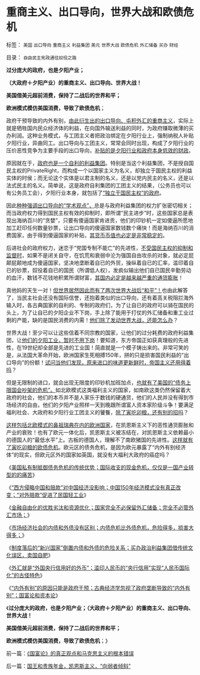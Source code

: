 # 重商主义、出口导向，世界大战和欧债危机

标签： `美国` `出口导向` `重商主义` `利益集团` `美元` `世界大战` `欧债危机` `外汇储备` `买办` `财经` 

目录： `自由民主宪政通往奴役之路`

**过分庞大的政府，也是夕阳产业；**

**（大政府＋夕阳产业）的重商主义、出口导向、世界大战！**

**美国借美元超前消费，保持了二战后的世界和平；**

**欧洲模式模仿美国消费，导致了欧债危机**；

政府干预导致的内外有别，[由此衍生出的出口导向、屯积外汇的重商主义](../../../2012/6/22/所谓“人民币国际化”的买办利益集团.md)，实际上就是牺牲国内民众经济体的利益，在向国外输送利益的同时，为政府赚取微薄的买办利润。这种业务模式，与工团主义者把政治绑定在夕阳行业上，强制纳税人补贴夕阳行业，异曲同工。出口导向与工团主义，常常会同时出现，构成了夕阳行业的压价恶性竞争为主要手段的出口导向，[补贴的是夕阳行业和政府本身低效的财政](../../../2012/6/4/工团主义“反垄断”的虚伪.md)。

原因就在于，[政府也是一个自利的利益集团](http://darthvad.blog.sohu.com/161146952.html)。特别是当这个利益集团，不是授自国民主权的PrivateRight，而构成一个以国家主义为名义，却独立于国民主权的利益实体的时侯；而无论这个实体是以君主制的名义，还是以党内民主的名义，还是以法式民主的名义。简单说，这是政府自利集团的工团主义的结果，（公务员也可以有公务员工会），夕阳行业本身，就包括了[“独立于国民主权”的政府](../../../2012/3/5/国家威权，中央集权，长子继承权.md)。

因此[种种强调出口导向的“学术观点”，](../../../2012/3/25/科学认知不允许“学术分歧”.md)总是与政府利益集团的权力扩张密切相关；而当政府权力得到国民主权有效的抑制时，即所谓“民主进步”时，这些国家总是表现出海纳百川的“贪婪”，只要有傻逼国家肯进贡，他们的印钞机一定如傻逼所愿地加工赶印任何数量钞票，让出口导向的傻逼国家数钱数个痛快！而是海纳百川的消费国家，由于得到傻逼国家的补贴，[其货币币值也必定是非常稳定的](../../../2010/11/29/美元仍然是世界上含金量最高的货币.md)。

后进社会的政府权力，迷恋于“党国专制不能亡”的先进性，[不受国民主权的抑制和监督时](../../../2012/3/17/户籍制度不是太严了，而是几乎给取缔了.md)，如果不是闭关自守，在饥荒和衰弱中沦为强国自由攻杀的对象，就必定屁颠屁颠地成为傻逼国家，坚决地垄断着自已的外贸，操纵着自已的汇率，滥印着自已的钞票，奴役着自已的国民（所谓低人权），发疯似输出他们自已国民辛勤劳动的血汗，数钱不花钱地积累所谓财富，[其国内必定是越来越严重的通货膨胀](../../../2007/12/3/人民币升值与我国恶性通货膨胀的“不正当关系“.md)！

真他妈的天生一对！[但世界居然因此而有了两次世界大战后“和平”！](../../../2011/12/25/金本位导致1880-1933年的萧条和两次世界大战的关联.md)也由此解答了，当民主社会还没有国际信誉，还抱着类似的出口导向，还有着高关税阻拦海外输入时，各古典国家的自利的、专制的政府们，为了让自已的政府可以骑在国民的头上，为了让自已的夕阳企业不下岗，手上除了能用于打仗的外汇储备和重工业过剩的产能，缺的是国民消费的内需！[他们除了发动世界大战，还能怎么办](../../../2012/6/20/近代工业化国家走向战争的共同根源.md)？

世界大战！至少可以让这些信着不同宗教的国家，让他们的过分耗费的政府利益集团，让[他们的夕阳工业，暂时不用下岗](../../../2011/3/18/资源短缺“生产过剩”？（民粹＋权贵）两次世界大战.md)！要知道，东方帝国正如获真理般的先进性，在19世纪却全部是先进的工业国！简直就是一个模子铸出来的。非常可笑的是，从法国大革命开始，欧洲国家生死相搏150年，拼的只是损害国民利益的“出口导向”的份额！[试问当他们发现，原来进口的味道更新鲜时，帝国主义还用得着吗](../../../2010/5/3/美国历史上最可笑的对手.md)？

但是无限制的进口，就会出现无限度的印钞机加班加点，[也就有了美国的“债务上限国会吵架的危机”。](../../../2011/8/11/美元信用非美国信用；向共和党致敬！.md)如北欧模式这类福利主义的国家，如南欧这类仍然保留着大政府的社会，他们的本币并不是人家乐于数钱的硬通货，他们的人民并没有得到市场经济的自由，他们的夕阳产业照样一天到晚跟所谓富人资本家阶级斗争！要满足福利社会、大政府和夕阳行业工团主义的饕餮，[除了寅吃卯粮，还有别的招吗](../../../2012/5/26/“国际化货币（硬通货）”有什么好处？人民币可能吗？.md)？

[这样包括北欧模式的鼻祖瑞典在内的欧洲国家](../../../2011/6/28/北欧模式不是经济学命题.md)，在凯恩斯主义下的恶性通货膨胀和产业的衰败！也有了欧元一体化后，凯恩斯主义被冻结在，对凯恩斯主义依赖最小的德国人的“最低水平”上。古板的德国人，理解不了南欧猪国的先进性。[这样就有了寅吃卯粮的欧债危机](../../../2011/12/8/凯恩斯主义是道德经济学.md)。欧元区的债务危机，是因为欧元暴露了“内外有别经济体”的现实，但欧元区外的国家如英国，就没有大福利大政府的癌症吗？

《[美国私有制抵御债务危机的传统优势；国际收支的现金危机，仅仅是一国产业转型的的痛苦](../../../2012/6/21/国际债务危机仅仅是无害的产业转型压力的“痛苦”.md)》

《[“西方侵略中国和赔款”对中国经济没影响；中国150年经济模式没有真正改变；“对外赔款”促进了民国轻工业](../../../2012/6/21/“西方侵略中国和赔款”对中国经济没影响；.md)》

《[金融自由化的优胜劣汰和资源优化；国家完全不必保留外汇储备；完全不必管外汇市场；](../../../2012/6/21/国家完全不必保留外汇储备；完全不必关注外汇市场；.md)》

《[市场经济社会的内债和外债没有区别；内债危机比外债危机，危险得多，损害大得多；](../../../2012/6/22/内债危机比外债危机，危险得多，损害大得多.md)》

《[制度落后的“新兴国家”倒置内债和外债的危险关系；买办政治利益集团借传统文化误区，卖国自肥](../../../2012/6/22/制度落后的“新兴国家”倒置内债和外债的危险关系.md)》

《[外汇就是“外国央行信用好的外币”；滥印人民币的“央行信用”实现“人民币国际化”的古怪特色](../../../2012/6/22/所谓“人民币国际化”的买办利益集团.md)》

《[“内外有别”的原因只能是政府干预；古典经济学忽视了政府垄断导致的“内外有别”；国富论和资本论](../../../2012/6/23/《国富论》的真正观点和马克思主义的根本错误.md)》

《**过分庞大的政府，也是夕阳产业；（大政府＋夕阳产业）的重商主义、出口导向、世界大战！**

**美国借美元超前消费，保持了二战后的世界和平；**

**欧洲模式模仿美国消费，导致了欧债危机**；》



前一篇：[《国富论》的真正观点和马克思主义的根本错误](../../../2012/6/23/《国富论》的真正观点和马克思主义的根本错误.md)

后一篇：[国王和贵族年金，凯恩斯主义，“向弱者倾斜”](../../../2012/6/23/国王和贵族年金，凯恩斯主义，“向弱者倾斜”.md)